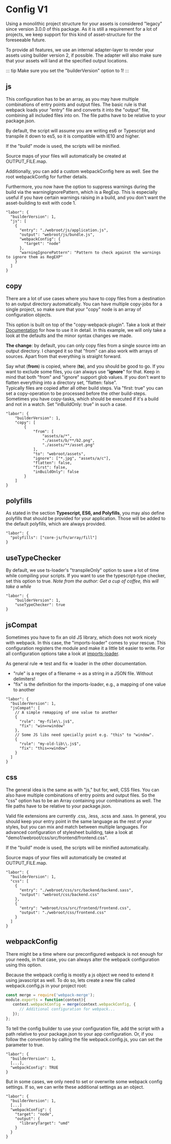 # Config V1
Using a monolithic project structure for your assets is considered "legacy" since version 3.0.0 of this package. As it is still a requirement for a lot of projects, we keep support for this kind of asset-structure for the foreseeable future. 

To provide all features, we use an internal adapter-layer to render your assets using builder version 2, if possible. The adapter will also make sure that your assets will land at the specified output locations.

::: tip
Make sure you set the "builderVersion" option to 1!
:::

## js
This configuration has to be an array, as you may have multiple combinations of entry points and output files. The basic rule is that webpack loads your "entry" file and converts it into the "output" file, combining all included files into on.
The file paths have to be relative to your package.json.

By default, the script will assume you are writing es6 or Typescript and
transpile it down to es5, so it is compatible with IE10 and higher. 

If the "build" mode is used, the scripts will be minified.

Source maps of your files will automatically be created at OUTPUT_FILE.map.

Additionally, you can add a custom webpackConfig here as well. See the root webpackConfig for further details.

Furthermore, you now have the option to suppress warnings during the build via the warningIgnorePattern, which is a RegExp. 
This is especially useful if you have certain warnings raising in a build, and you don't want the asset-building to exit with code 1.
```
"labor": {
  "builderVersion": 1,
  "js": [
    {
      "entry": "./webroot/js/application.js",
      "output": "webroot/js/bundle.js",
      "webpackConfig": {
        "target": "node"
      },
      "warningIgnorePattern": "Pattern to check against the warnings to ignore them as RegEXP"
    }
  ]
}
```

## copy
There are a lot of use cases where you have to copy files from a destination to an output directory automatically. You can have multiple copy-jobs for a single project, so make sure that your "copy" node is an array of configuration objects.

This option is built on top of the "copy-webpack-plugin". Take a look at their [Documentation](https://github.com/webpack-contrib/copy-webpack-plugin) for how to use it in detail. In this example, we will only take a look at the defaults and the minor syntax changes we made.

**The change**: by default, you can only copy files from a single source into an output directory. I changed it so that "from" can also work with arrays of sources. Apart from that everything is straight forward. 

Say what (**from**) is copied, where (**to**), and you should be good to go. If you want to exclude some files, you can always use "**ignore**" for that. Keep in mind that both "from" and "ignore" support glob values. 
If you don't want to flatten everything into a directory set, "flatten: false".  
Typically files are copied after all other build steps. Via "first: true" you can set a copy-operation to be processed before the other build-steps.  
Sometimes you have copy-tasks, which should be executed if it's a build and not in a watch.
Set "inBuildOnly: true" in such a case.
```
"labor": {
    "builderVersion": 1,
    "copy": [
        {
            "from": [
                "assets/a/*",
                "./assets/b/**/b2.png",
                "./assets/**/asset.png"
            ],
            "to": "webroot/assets",
            "ignore": ["*.jpg", "assets/a/c"],
            "flatten": false,
            "first": false,
            "inBuildOnly": false
        }
    ]
}
```

## polyfills 
As stated in the section **Typescript, ES6, and Polyfills**, you
may also define polyfills that should be provided for your application. Those will be added to the default polyfills, which are always provided.
```
"labor": {
  "polyfills": ["core-js/fn/array/fill"]
}
```

## useTypeChecker
By default, we use ts-loader's "transpileOnly" option
to save a lot of time while compiling your scripts. If you want to use
the typescript-type checker, set this option to true. *Note from the author: Get a cup of coffee, this will take a while*
```
"labor": {
    "builderVersion": 1,
    "useTypeChecker": true
}
```

## jsCompat
Sometimes you have to fix an old JS library, which does not work nicely with webpack. 
In this case, the "imports-loader" comes to your rescue.
This configuration registers the module and make it a little bit easier to write.
For all configuration options take a look at [imports-loader](https://github.com/webpack-contrib/imports-loader).

As general rule => test and fix => loader in the other documentation.

* "rule" is a regex of a filename -> as a string in a JSON file. Without delimiters!
* "fix" is the definition for the imports-loader, e.g., a mapping of one value to another

```
"labor": {
  "builderVersion": 1,
  "jsCompat": [
    // A simple remapping of one value to another
    {
      "rule": "my-file\\.js$",
      "fix": "win=>window"
    },
    // Some JS libs need specially point e.g. "this" to "window".
    {
      "rule": "my-old-lib\\.js$",
      "fix": "this=>window"
    }
  ]
}
```

## css
The general idea is the same as with "js," but for, well, CSS files. 
You can also have multiple combinations of entry points and output files. So the "css" option has to be an Array containing your combinations as well. The file paths have to be relative to your package.json.

Valid file extensions are currently .css, .less, .scss and .sass. 
In general, you should keep your entry point in the same language as the rest of your styles, but you can mix and match between multiple languages. 
For advanced configuration of stylesheet building, take a look at 
"demo1/webroot/css/src/frontend/frontend.css". 

If the "build" mode is used, the scripts will be minified automatically.

Source maps of your files will automatically be created at OUTPUT_FILE.map.
```
"labor": {
  "builderVersion": 1,
  "css": [
    {
      "entry": "./webroot/css/src/backend/backend.sass",
      "output": "webroot/css/backend.css"
    },
    {
      "entry": "webroot/css/src/frontend/frontend.css",
      "output": "./webroot/css/frontend.css"
    }
  ]
}
```

## webpackConfig
There might be a time where our preconfigured webpack is not enough for your needs,
in that case, you can always alter the webpack configuration using this option.

Because the webpack config is mostly a js object we need to extend it using 
javascript as well. To do so, lets create a new file called webpack.config.js in your 
project root:
```javascript
const merge = require('webpack-merge');
module.exports = function(context){
   context.webpackConfig = merge(context.webpackConfig, {
      // Additional configuration for webpack...
   });
};
```

To tell the config builder to use your configuration file, add the script
with a path relative to your package.json to your app configuration. Or, if you
follow the convention by calling the file webpack.config.js, you can set the parameter to true.
```
"labor": {
  "builderVersion": 1,
  [...],
  "webpackConfig": TRUE
}
```

But in some cases, we only need to set or overwrite some webpack config settings. If so, we can write these additional settings as an object. 
```
"labor": {
  "builderVersion": 1,
  [...]
  "webpackConfig": {
    "target": "node",
    "output": {
      "libraryTarget": "umd"
    }
  }
}
```
